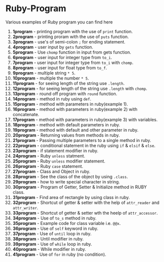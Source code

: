 # Ruby-Program
Various examples of Ruby program you can find here

1. **1program** - printing program with the use of `print` function.
2. **2program** - printing proram with the use of `puts` function.
3. **3program** - use's of semi-colon `;` for ending statement.
4. **4program** - user input by `gets` function.
5. **5program** - Use `chomp` function in input from gets function.
6. **6program** - user input for integer type from `to_i`.
7. **7program** - user input for integer type from `to_i` with `chomp`.
8. **8program** - user input for float type from `to_f`.
9. **9program** - multiple string `* 5`.
10. **10program** - multiple the number `* 5`.
11. **11program** - for seeing length of the string use `.length`.
12. **12program** - for seeing length of the string use `.length` with `chomp`.
13. **13program** - round off program with `round` function.
14. **14program** - method in ruby using `def`.
15. **15program** - method with parameters in ruby(example 1).
16. **16program** - method with parameters in ruby(example 2) with concatenate.
17. **17program** - method with parameters in ruby(example 3) with variables.
18. **18program** - method with default parameters in ruby.
19. **19program** - method with default and other parameter in ruby.
20. **20program** - Returning values from methods in ruby.
21. **21program** - Passing multiple parameters to a single method in ruby.
22. **22program** - conditional statement in the ruby using `if` & `elsif` & `else`.
23. **23program** - if statement modifier in ruby.
24. **24program** - Ruby `unless` statment.
25. **25program** - Ruby `unless` modifier statement.
26. **26program** - Ruby `case` statement.
27. **27program** - Class and Object in ruby.
28. **28program** - See the class of the object by using `.class`.
29. **29program** - how to write special character in string.
30. **30program** - Program of Getter, Setter & Initialize method in RUBY class.
31. **31program** - Find area of rectangle by using class in ruby.
32. **32program** - Shortcut of getter & setter with the help of `attr_reader` and `attr_writer`.
33. **33program** - Shortcut of getter & setter wth the heelp of `attr_accessor`.
34. **34program** - Use of `to_s` method in ruby.
35. **35program** - Example code for class variable i.e. `@@x`.
36. **36program** - Use of `self` keyword in ruby.
37. **37program** - Use of `until` loop in ruby.
38. **38program** - Until modifier in ruby.
39. **39program** - Use of `while` loop in ruby.
40. **40program** - While modifier in ruby.
41. **41program** - Use of `for` in ruby (no condition).

